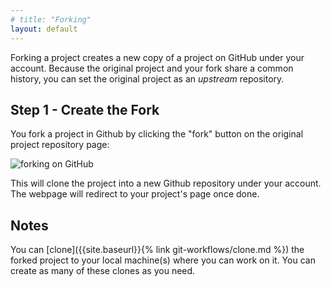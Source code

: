 ```yaml
---
# title: "Forking"
layout: default
---
```

Forking a project creates a new copy of a project on GitHub under your account. Because the original project and your fork share a common history, you can set the original project as an _upstream_ repository.

## Step 1 - Create the Fork
You fork a project in Github by clicking the "fork" button on the original project repository page:

![forking on GitHub]({{site.baseurl}}/img/fork.png)

This will clone the project into a new Github repository under your account.  The webpage will redirect to your project's page once done.

## Notes
You can [clone]({{site.baseurl}}{% link git-workflows/clone.md %}) the forked project to your local machine(s) where you can work on it.  You can create as many of these clones as you need.
